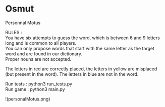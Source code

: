 # Osmut

Personnal Motus

RULES :  
You have six attempts to guess the word, which is between 6 and 9 letters long and is common to all players.  
You can only propose words that start with the same letter as the target word and are found in our dictionary.  
Proper nouns are not accepted.

The letters in red are correctly placed,
the letters in yellow are misplaced (but present in the word).
The letters in blue are not in the word.


Run tests : python3 run_tests.py  
Run game : python3 main.py


!(personalMotus.png)
